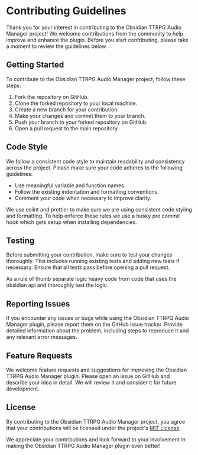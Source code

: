# Contributing Guidelines

Thank you for your interest in contributing to the Obsidian TTRPG Audio Manager project! We welcome contributions from the community to help improve and enhance the plugin. Before you start contributing, please take a moment to review the guidelines below.

## Getting Started

To contribute to the Obsidian TTRPG Audio Manager project, follow these steps:

1. Fork the repository on GitHub.
2. Clone the forked repository to your local machine.
3. Create a new branch for your contribution.
4. Make your changes and commit them to your branch.
5. Push your branch to your forked repository on GitHub.
6. Open a pull request to the main repository.

## Code Style

We follow a consistent code style to maintain readability and consistency across the project. Please make sure your code adheres to the following guidelines:

- Use meaningful variable and function names.
- Follow the existing indentation and formatting conventions.
- Comment your code when necessary to improve clarity.

We use eslint and prettier to make sure we are using consistent code styling and formatting. To help enforce these rules we use a husky pre commit hook which gets setup when installing dependencies.

## Testing

Before submitting your contribution, make sure to test your changes thoroughly. This includes running existing tests and adding new tests if necessary. Ensure that all tests pass before opening a pull request.

As a rule of thumb separate logic heavy code from code that uses the obsidian api and thoroughly test the logic.

## Reporting Issues

If you encounter any issues or bugs while using the Obsidian TTRPG Audio Manager plugin, please report them on the GitHub issue tracker. Provide detailed information about the problem, including steps to reproduce it and any relevant error messages.

## Feature Requests

We welcome feature requests and suggestions for improving the Obsidian TTRPG Audio Manager plugin. Please open an issue on GitHub and describe your idea in detail. We will review it and consider it for future development.

## License

By contributing to the Obsidian TTRPG Audio Manager project, you agree that your contributions will be licensed under the project's [MIT License](https://opensource.org/licenses/MIT).

We appreciate your contributions and look forward to your involvement in making the Obsidian TTRPG Audio Manager plugin even better!